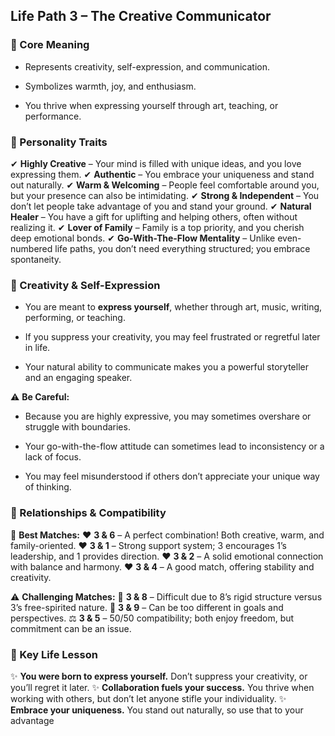 
## Life Path 3 – The Creative Communicator

### 🔹 Core Meaning

- Represents creativity, self-expression, and communication.
    
- Symbolizes warmth, joy, and enthusiasm.
    
- You thrive when expressing yourself through art, teaching, or performance.
    

### 🔹 Personality Traits

✔ **Highly Creative** – Your mind is filled with unique ideas, and you love expressing them. 
✔ **Authentic** – You embrace your uniqueness and stand out naturally. 
✔ **Warm & Welcoming** – People feel comfortable around you, but your presence can also be intimidating. 
✔ **Strong & Independent** – You don’t let people take advantage of you and stand your ground.
✔ **Natural Healer** – You have a gift for uplifting and helping others, often without realizing it. ✔ **Lover of Family** – Family is a top priority, and you cherish deep emotional bonds. 
✔ **Go-With-The-Flow Mentality** – Unlike even-numbered life paths, you don’t need everything structured; you embrace spontaneity.

### 🔮 Creativity & Self-Expression

- You are meant to **express yourself**, whether through art, music, writing, performing, or teaching.
    
- If you suppress your creativity, you may feel frustrated or regretful later in life.
    
- Your natural ability to communicate makes you a powerful storyteller and an engaging speaker.
    

⚠ **Be Careful:**

- Because you are highly expressive, you may sometimes overshare or struggle with boundaries.
    
- Your go-with-the-flow attitude can sometimes lead to inconsistency or a lack of focus.
    
- You may feel misunderstood if others don’t appreciate your unique way of thinking.
    

### 🔹 Relationships & Compatibility

💖 **Best Matches:** ❤️ **3 & 6** – A perfect combination! Both creative, warm, and family-oriented. 
❤️ **3 & 1** – Strong support system; 3 encourages 1’s leadership, and 1 provides direction. 
❤️ **3 & 2** – A solid emotional connection with balance and harmony. 
❤️ **3 & 4** – A good match, offering stability and creativity.

⚠ **Challenging Matches:** 🚫 **3 & 8** – Difficult due to 8’s rigid structure versus 3’s free-spirited nature. 
🚫 **3 & 9** – Can be too different in goals and perspectives. 
⚖ **3 & 5** – 50/50 compatibility; both enjoy freedom, but commitment can be an issue.

### 🔹 Key Life Lesson

✨ **You were born to express yourself.** Don’t suppress your creativity, or you’ll regret it later. ✨ **Collaboration fuels your success.** You thrive when working with others, but don’t let anyone stifle your individuality. ✨ **Embrace your uniqueness.** You stand out naturally, so use that to your advantage
